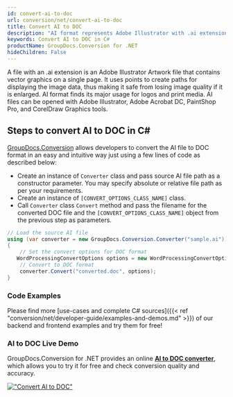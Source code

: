 ```yaml
---
id: convert-ai-to-doc
url: conversion/net/convert-ai-to-doc
title: Convert AI to DOC
description: "AI format represents Adobe Illustrator with .ai extension. Learn how to convert AI to DOC file programmatically in C# language using GroupDocs.Conversion for .NET library."
keywords: Convert AI to DOC in C#
productName: GroupDocs.Conversion for .NET
hideChildren: False
---
```


A file with an .ai extension is an Adobe Illustrator Artwork file that contains vector graphics on a single page. It uses points to create paths for displaying the image data, thus making it safe from losing image quality if it is enlarged. AI format finds its major usage for logos and print media. AI files can be opened with Adobe Illustrator, Adobe Acrobat DC, PaintShop Pro, and CorelDraw Graphics tools.

## Steps to convert AI to DOC in C#

[GroupDocs.Conversion](https://products.groupdocs.com/conversion/net) allows developers to convert the AI file to DOC format in an easy and intuitive way just using a few lines of code as described below:

* Create an instance of `Converter` class and pass source AI file path as a constructor parameter. You may specify absolute or relative file path as per your requirements. 
* Create an instance of `[CONVERT_OPTIONS_CLASS_NAME]` class.
* Call `Converter` class `Convert` method and pass the filename for the converted DOC file and the `[CONVERT_OPTIONS_CLASS_NAME]` object from the previous step as parameters.

```csharp
// Load the source AI file
using (var converter = new GroupDocs.Conversion.Converter("sample.ai"))
{
    // Set the convert options for DOC format
   WordProcessingConvertOptions options = new WordProcessingConvertOptions { Format = GroupDocs.Conversion.FileTypes.WordProcessingFileType.Doc };
    // Convert to DOC format
    converter.Convert("converted.doc", options);
}
```

### Code Examples

Please find more [use-cases and complete C# sources]({{< ref "conversion/net/developer-guide/examples-and-demos.md" >}}) of our backend and frontend examples and try them for free!

### AI to DOC Live Demo

GroupDocs.Conversion for .NET provides an online [**AI to DOC converter**](https://products.groupdocs.app/conversion/ai-to-doc), which allows you to try it for free and check conversion quality and accuracy.

[!["Convert AI to DOC"](conversion/net/images/convert-to-doc/convert-ai-to-doc.png)](https://products.groupdocs.app/conversion/ai-to-doc)